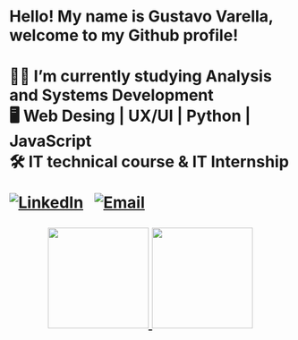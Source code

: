     
  <h1> Hello! My name is Gustavo Varella, welcome to my Github profile! <h1>


🧑‍💻 I’m currently studying Analysis and Systems Development <br>
🖥️ Web Desing | UX/UI | Python | JavaScript <br>
🛠️ IT technical course & IT Internship

[![LinkedIn](https://img.shields.io/badge/LinkedIn-0077B5?style=flat-square&logo=linkedin&logoColor=white)](https://www.linkedin.com/in/gustavo-varella-2518b3227/) &nbsp; [![Email](https://img.shields.io/badge/Email-D14836?style=flat-square&logo=gmail&logoColor=white)](mailto:gustavovarella8@gmail.com)

<div align="center">
  <a href="https://github.com/TheVarella">
  <img height="180em" src="https://github-readme-stats.vercel.app/api?username=TheVarella&show_icons=true&theme=aura&include_all_commits=true&count_private=true"/>
  <img height="180em" src="https://github-readme-stats.vercel.app/api/top-langs/?username=TheVarella&layout=compact&langs_count=7&theme=aura"/>
</div>
</div>
      




